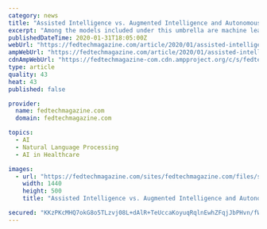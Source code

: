 ```yaml
---
category: news
title: "Assisted Intelligence vs. Augmented Intelligence and Autonomous Intelligence"
excerpt: "Among the models included under this umbrella are machine learning, natural language processing, image recognition and neural networks. The main difference between assisted and augmented intelligence is that augmented intelligence can combine existing data and information to suggest new solutions rather than simply identifying patterns and ..."
publishedDateTime: 2020-01-31T18:05:00Z
webUrl: "https://fedtechmagazine.com/article/2020/01/assisted-intelligence-vs-augmented-intelligence-and-autonomous-intelligence-perfcon"
ampWebUrl: "https://fedtechmagazine.com/article/2020/01/assisted-intelligence-vs-augmented-intelligence-and-autonomous-intelligence-perfcon?amp"
cdnAmpWebUrl: "https://fedtechmagazine-com.cdn.ampproject.org/c/s/fedtechmagazine.com/article/2020/01/assisted-intelligence-vs-augmented-intelligence-and-autonomous-intelligence-perfcon?amp"
type: article
quality: 43
heat: 43
published: false

provider:
  name: fedtechmagazine.com
  domain: fedtechmagazine.com

topics:
  - AI
  - Natural Language Processing
  - AI in Healthcare

images:
  - url: "https://fedtechmagazine.com/sites/fedtechmagazine.com/files/styles/cdw_hero/public/articles/%5Bcdw_tech_site%3Afield_site_shortname%5D/202001/GettyImages-1148091277.jpg?itok=MD1pYBMo"
    width: 1440
    height: 500
    title: "Assisted Intelligence vs. Augmented Intelligence and Autonomous Intelligence"

secured: "KKzPKcMHQ7okG8o5TLzvj08L+dAlR+TeUccaKoyuqRqlnEwhZFqjJbPHvn/fWBUvPeO9sn6EyKqqwdIx6lXrsg2ZFCORuN74aibrqjDS2+ckUZ1ZbZylQWozEEpRNWK6CP1YTmLmTeuVZlQdWawpQ6f0uj7MHa4LtmkjVmpWURvQKfl+e9QPfCaAdQXFo7PqFrKvJDgYCEVO6btUHTjOxQQzojWqwyhsB17I4yIMJlDXyQp+jrrRvldz36CHm/6eABCw8i/na+pSItELsCAQ0v8ItqbuBR8ferTcO1z+H7S/sPDLXkyUmH6IehlgiO9cb+CFEwrM8EXlRVV200b8IW+FvCQfWsITX7jBWUWhrsRIXF0fE4SyHPZvaJb+d+P1ImbgXLbRNqSP3KGLWPfY2RSuIJL2aupfZcoZgueyQLKMD9P3TD9SS8mq8e3r8gi1Rauc5tyTwAGgB7r1BT55OaNpQKm8cJi8oeOxTH6ghQU=;oKMLCwQ0Qhzlk2v/LOAtFQ=="
---
```



